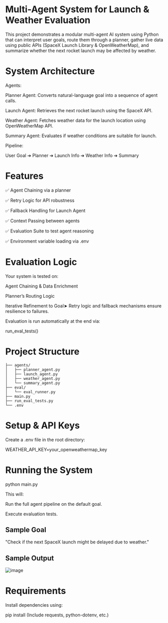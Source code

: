 #  Multi-Agent System for Launch & Weather Evaluation

This project demonstrates a modular multi-agent AI system using Python that can interpret user goals, route them through a planner, gather live data using public APIs (SpaceX Launch Library & OpenWeatherMap), and summarize whether the next rocket launch may be affected by weather.

# System Architecture

Agents:

Planner Agent: Converts natural-language goal into a sequence of agent calls.

Launch Agent: Retrieves the next rocket launch using the SpaceX API.

Weather Agent: Fetches weather data for the launch location using OpenWeatherMap API.

Summary Agent: Evaluates if weather conditions are suitable for launch.

Pipeline:

User Goal ➔ Planner ➔ Launch Info ➔ Weather Info ➔ Summary

# Features

✅ Agent Chaining via a planner

✅ Retry Logic for API robustness

✅ Fallback Handling for Launch Agent

✅ Context Passing between agents

✅ Evaluation Suite to test agent reasoning

✅ Environment variable loading via .env

# Evaluation Logic

Your system is tested on:

Agent Chaining & Data Enrichment

Planner’s Routing Logic

Iterative Refinement to Goal➤ Retry logic and fallback mechanisms ensure resilience to failures.

Evaluation is run automatically at the end via:

run_eval_tests()

# Project Structure

```multi_agent_system_updated/
├── agents/
│   ├── planner_agent.py
│   ├── launch_agent.py
│   ├── weather_agent.py
│   └── summary_agent.py
├── eval/
│   └── eval_runner.py
├── main.py
├── run_eval_tests.py
└── .env
```

# Setup & API Keys

Create a .env file in the root directory:

WEATHER_API_KEY=your_openweathermap_key

# Running the System

python main.py

This will:

Run the full agent pipeline on the default goal.

Execute evaluation tests.

## Sample Goal

"Check if the next SpaceX launch might be delayed due to weather."

## Sample Output
![image](https://github.com/user-attachments/assets/05bfbc1b-cba9-4bd0-847e-b6c344f52af7)


# Requirements

Install dependencies using:

pip install (Include requests, python-dotenv, etc.)
